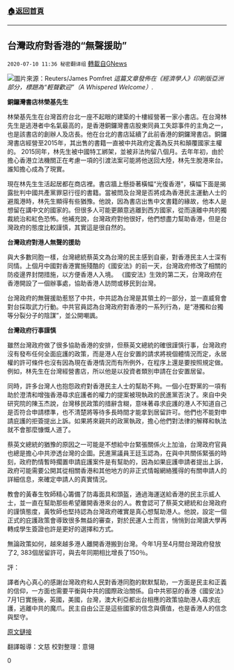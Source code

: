 ###  [:house:返回首頁](https://github.com/ourhimalayas/txt)
---

## 台灣政府對香港的“無聲援助”
`2020-07-10 11:36 秘密翻译组` [轉載自GNews](https://gnews.org/zh-hant/259401/)

![](https://s3.amazonaws.com/gnews-media-offload/wp-content/uploads/2020/07/10112843/Picture-1-63.png)圖片來源：Reuters/James Pomfret 
*這篇文章發佈在《經濟學人》印刷版亞洲部分，標題為“輕聲歡迎”（A Whispered Welcome）.*

**銅鑼灣書店林榮基先生**

林榮基先生在台灣首府台北一座不起眼的建築的十樓經營著一家小書店。在台灣林先生是逃港者中名氣最高的，是香港銅鑼灣書店股東同員工失踪事件的主角之一，也是該書店的創辦人及店長。他在台北的書店延續了此前香港的銅鑼灣書店。銅鑼灣書店經營至2015年，其出售的書籍一直被中共政府定義為反共和顛覆國家主權的。 2015同年，林先生被中國特工綁架，並被非法拘留八個月。去年年初，由於擔心香港立法機關正在考慮一項的引渡法案可能將他送回大陸，林先生脫港來台。誰知擔心成為了現實。

現在林先生生活起居都在商店裡。書店牆上懸掛著橫幅“光復香港”，橫幅下面是揭露批判中國共產黨罪惡行徑的書籍。當被問及台灣是否將成為香港民主運動人士的避風港時，林先生顯得有些猶豫。他說，因為書店出售中文書籍的緣故，他本人是想留在講中文的國家的。但很多人可能更願意逃離到西方國家，從而遠離中共的獨裁統治和紅色恐怖。他補充說，台灣政府對他很好，他們想盡力幫助香港，但是台灣政府的態度比較謹慎，其實這是很自然的。

**台灣政府對港人無聲的援助**

與大多數同胞一樣，台灣總統蔡英文為台灣的民主感到自豪，對香港民主人士深有同情。上個月中國對香港實施殘酷的《國安法》的前一天，台灣政府修改了相關的防疫邊界封閉措施，以方便香港人入境。 《國安法》生效的第二天，台灣政府在香港開設了一個辦事處，協助香港人訪問或移民到台灣。

台灣政府的無聲援助惹怒了中共，中共認為台灣是其領土的一部分，並一直威脅會對台採取武力行動。中共官員認為台灣政府對香港的一系列行為，是“港獨和台獨等分裂分子的陰謀”，並公開嘲諷。

**台灣政府行事謹慎**

雖然台灣政府做了很多協助香港的安排，但蔡英文總統的確很謹慎行事，台灣政府沒有發布任何全面庇護的政策，而是港人在台安置的請求將視個體情況而定，永居權的許可條件也沒有因為現在香港情況而有所例外，在程序上還是要按照規定做。例如，林先生在台灣經營書店，所以他是以投資者類別申請在台安置居留。

同時，許多台灣人也抱怨政府對香港民主人士的幫助不夠。一個小在野黨的一項有助於澄清和增強香港尋求庇護者的權力的提案被現執政的民進黨否決了。來自中央研究院的陳玉杰說，台灣移民政策的措辭含糊，意味著尋求庇護的港人不知道自己是否符合申請標準，也不清楚將等待多長時間才能拿到居留許可。他們也不能對申請庇護的拒簽提出上訴。如果將來親共的政黨執政，擔心他們對法律的解釋和執法就不會那麼慷慨人道了。

蔡英文總統的猶豫的原因之一可能是不想給中台緊張關係火上加油，台灣政府官員也總是擔心中共滲透台灣的企圖。民進黨議員王廷玉認為，在與中共關係緊張的時刻，政府酌情暫時擱置申請庇護案件是有幫助的，因為如果庇護申請者提出上訴，政府可能需要公開其從相關香港和其他地方的非正式情報網絡獲得的有關申請人的詳細信息，來確定申請人的真實情況。

教會的黃春生牧師精心籌備了防毒面具和頭盔，通過海運送給香港的民主示威人士，並一直在幫助那些希望離開香港來台的人。教會認可了蔡英文總統和台灣政府的謹慎態度，黃牧師也堅持認為台灣政府確實是真心想幫助港人。他說，設定一個正式的庇護政策會導致很多無益的審查，對於民運人士而言，悄悄到台灣讀大學再轉成學生簽證也許是更好的選擇和方式。

無論政策如何，越來越多港人離開香港搬到台灣。今年1月至4月間台灣政府發放了2, 383個居留許可，與去年同期相比增長了150％。

評：

譯者內心真心的感謝台灣政府和人民對香港同胞的默默幫助，一方面是民主和正義的信仰，一方面也需要平衡與中共的國際政治關係。自中共邪惡的香港《國安法》7月1日實施後，英國，美國，台灣，澳大利亞都出台相應的政策協助港人尋求庇護，逃離中共的魔爪。民主自由公正是這些國家的信念與價值，也是香港人的信念與堅守。

[原文鏈接](https://www.economist.com/asia/2020/07/11/democracy-activists-fleeing-hong-kong-present-a-dilemma-for-taiwan)

翻譯報導：文慈
校對整理：意翎

0
